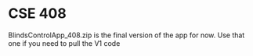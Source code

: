 # CSE 408
BlindsControlApp_408.zip is the final version of the app for now. Use that one if you need to pull the V1 code
